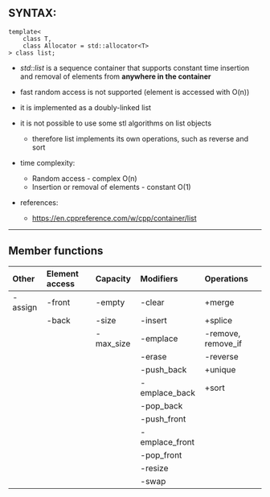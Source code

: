 ## SYNTAX:
    template<
        class T,
        class Allocator = std::allocator<T>
    > class list;
 
 - *std::list* is a sequence container that supports constant time 
   insertion and removal of elements from **anywhere in the container**
 - fast random access is not supported (element is accessed with O(n))
 - it is implemented as a doubly-linked list
 - it is not possible to use some stl algorithms on list objects
    - therefore list implements its own operations, such as reverse and sort

 - time complexity:
    - Random access - complex O(n)
    - Insertion or removal of elements - constant O(1)

 - references:
    - https://en.cppreference.com/w/cpp/container/list
--------------------------------------------------------------------------------

## Member functions
| Other     | Element access   | Capacity    | Modifiers       | Operations         |
| :---      | :---             | :---        | :---            | :---               |
| -assign   | -front           | -empty      | -clear          | +merge             |
|           | -back            | -size       | -insert         | +splice            |
|           |                  | -max_size   | -emplace        | -remove, remove_if |
|           |                  |             | -erase          | -reverse           |
|           |                  |             | -push_back      | +unique            |
|           |                  |             | -emplace_back   | +sort              |
|           |                  |             | -pop_back       |                    |
|           |                  |             | -push_front     |                    |
|           |                  |             | -emplace_front  |                    |
|           |                  |             | -pop_front      |                    |
|           |                  |             | -resize         |                    |
|           |                  |             | -swap           |                    |
